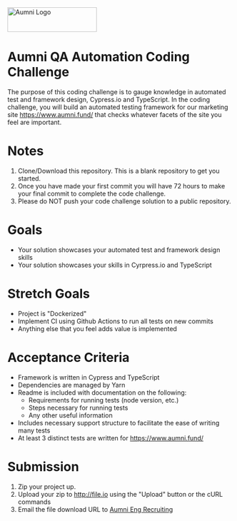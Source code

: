 <img src="https://aumni-public.s3.amazonaws.com/AumniLogoColor.png" alt="Aumni Logo" width="200" height="55">

# **Aumni QA Automation Coding Challenge**

The purpose of this coding challenge is to gauge knowledge in automated test and framework design, Cypress.io and TypeScript. In the coding challenge, you will build an automated testing framework for our marketing site https://www.aumni.fund/ that checks whatever facets of the site you feel are important.

# **Notes**
1. Clone/Download this repository. This is a blank repository to get you started.
2. Once you have made your first commit you will have 72 hours to make your final commit to complete the code challenge.
3. Please do NOT push your code challenge solution to a public repository.

# **Goals**
* Your solution showcases your automated test and framework design skills
* Your solution showcases your skills in Cyrpress.io and TypeScript

# **Stretch Goals**
* Project is "Dockerized"
* Implement CI using Github Actions to run all tests on new commits
* Anything else that you feel adds value is implemented

# **Acceptance Criteria**

* Framework is written in Cypress and TypeScript
* Dependencies are managed by Yarn
* Readme is included with documentation on the following: 
  * Requirements for running tests (node version, etc.)
  * Steps necessary for running tests
  * Any other useful information  
* Includes necessary support structure to facilitate the ease of writing many tests
* At least 3 distinct tests are written for https://www.aumni.fund/

# **Submission**
1. Zip your project up.
2. Upload your zip to http://file.io using the "Upload" button or the cURL commands
3. Email the file download URL to [Aumni Eng Recruiting](mailto:eng-recruiting@aumni.fund)

